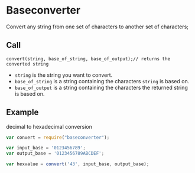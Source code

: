# Baseconverter

Convert any string from one set of characters to another set of characters;


## Call

`convert(string, base_of_string, base_of_output);// returns the converted string`

* `string` is the string you want to convert.
* `base_of_string` is a string containing the characters `string` is based on.
* `base_of_output` is a string containing the characters the returned string is based on.


## Example

decimal to hexadecimal conversion

```` javascript
var convert = require("baseconverter");

var input_base = '0123456789';
var output_base = '0123456789ABCDEF';

var hexvalue = convert('43', input_base, output_base);
````